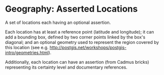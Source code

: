 # Geography: Asserted Locations

A set of locations each having an optional assertion.

Each location has at least a reference point (latitude and longitude); it can add a bounding box, defined by two corner points linked by the box's diagonal; and an optional geometry used to represent the region covered by this location (see e.g. <http://postgis.net/workshops/postgis-intro/geometries.html>).

Additionally, each location can have an assertion (from Cadmus bricks) representing its certainty level and documentary references.

